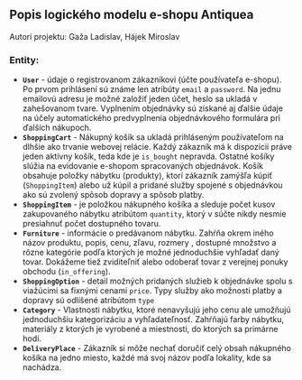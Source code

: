 ## Popis logického modelu e-shopu Antiquea

Autori projektu: Gaža Ladislav, Hájek Miroslav

### Entity:

- **`User`** - údaje o registrovanom zákazníkovi (účte používateľa e-shopu). Po prvom prihlásení sú známe len atribúty `email` a `password`. Na jednu emailovú adresu je možné založiť jeden účet, heslo sa ukladá v zahešovanom tvare.  Vyplnením objednávky sú získané aj ďalšie údaje na účely automatického predvyplnenia objednávkového formulára pri ďalších nákupoch. 
- **`ShoppingCart`** - Nákupný košík sa ukladá prihláseným používateľom na dlhšie ako trvanie webovej relácie. Každý zákazník má k dispozícii práve jeden aktívny košík, teda kde je `is_bought` nepravda. Ostatné košíky slúžia na evidovanie e-shopom spracovaných objednávok. Košík obsahuje položky nábytku (produkty), ktorí zákazník zamýšľa kúpiť (`ShoppingItem`) alebo už kúpil a pridané služby spojené s objednávkou ako sú zvolený spôsob dopravy a spôsob platby. 
- **`ShoppingItem`** - je položkou nákupného košíka a sleduje počet kusov zakupovaného nábytku atribútom `quantity`, ktorý v súčte nikdy nesmie presiahnuť počet dostupného tovaru.
- **`Furniture`** - informácie o predávanom nábytku. Zahŕňa okrem iného názov produktu, popis, cenu, zľavu, rozmery , dostupné množstvo a rôzne kategórie podľa ktorých je možné jednoduchšie vyhľadať daný tovar. Dokážeme tiež zviditeľniť alebo odoberať tovar z verejnej ponuky obchodu (`in_offering`).
- **`ShoppingOption`** - detail možných pridaných služieb k objednávke spolu s viažúcimi sa fixnými cenami `price`. Typy služby ako možnosti platby a dopravy sú odlíšené atribútom `type`
- **`Category`** - Vlastnosti nábytku, ktoré nenavyšujú jeho cenu ale umožňujú jednoduchšiu kategorizáciu a vyhľadateľnosť. Zahŕňajú farby nábytku, materiály z ktorých je vyrobené a miestnosti, do ktorých sa primárne hodí.
- **`DeliveryPlace`** - Zákazník si môže nechať doručiť celý obsah nákupného košíka na jedno miesto, každé má svoj názov podľa lokality, kde sa nachádza.

